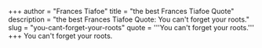 +++
author = "Frances Tiafoe"
title = "the best Frances Tiafoe Quote"
description = "the best Frances Tiafoe Quote: You can't forget your roots."
slug = "you-cant-forget-your-roots"
quote = '''You can't forget your roots.'''
+++
You can't forget your roots.
